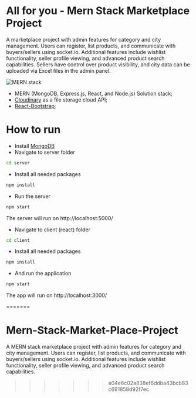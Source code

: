 
# All for you - Mern Stack Marketplace Project

A marketplace project with admin features for category and city management. Users can register, list products, and communicate with buyers/sellers using socket.io. Additional features include wishlist functionality, seller profile viewing, and advanced product search capabilities. Sellers have control over product visibility, and city data can be uploaded via Excel files in the admin panel.


![MERN stack](https://res.cloudinary.com/silenceiv/image/upload/c_fill,h_205,w_512/v1617484581/mern_sakbwj.png)

- MERN (MongoDB, Express.js, React, and Node.js) Solution stack;
- [Cloudinary](https://cloudinary.com/) as a file storage cloud API;
- [React-Bootstrap](https://react-bootstrap.github.io/);


# How to run 

- Install [MongoDB](https://www.mongodb.com/try/download)
- Navigate to server folder
```bash
cd server
```
- Install all needed packages
```bash
npm install
```
- Run the server
```bash
npm start
```
The server will run on http://localhost:5000/

- Navigate to client (react) folder
```bash
cd client
```
- Install all needed packages
```bash
npm install
```
- And run the application
```bash
npm start
```
The app will run on http://localhost:3000/

=======
# Mern-Stack-Market-Place-Project
 A MERN stack marketplace project with admin features for category and city management. Users can register, list products, and communicate with buyers/sellers using socket.io. Additional features include wishlist functionality, seller profile viewing, and advanced product search capabilities.
>>>>>>> a04e6c02a838ef6ddba43bcb83c691858d92f7ec
